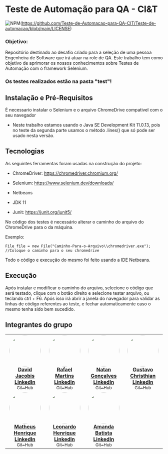 # Teste de Automação para QA - CI&T

![NPM](https://img.shields.io/apm/l/react)(https://github.com/Teste-de-Automacao-para-QA-CIT/Teste-de-automacao/blob/main/LICENSE)

### Objetivo:
Repositório destinado ao desafio criado para a seleção de uma pessoa Engenheira de Software que irá atuar na role de QA.
Este trabalho tem como objetivo de aprimorar os nossos conhecimentos sobre Testes de Automação com o framework Selenium.


### Os testes realizados estão na pasta "test"!

## Instalação e Pré-Requisitos
É necessario instalar o Selenium e o arquivo ChromeDrive compativel com o seu navegador

- Neste trabalho estamos usando o Java SE Development Kit 11.0.13, pois no teste da segunda parte usamos o método .lines() que só pode
ser usado nesta versão.

## Tecnologias

As seguintes ferramentas foram usadas na construção do projeto:

- ChromeDriver: https://chromedriver.chromium.org/

- Selenium: https://www.selenium.dev/downloads/

- Netbeans

- JDK 11

- Junit: https://junit.org/junit5/

No código dos testes é necessário alterar o caminho do arquivo do ChromeDrive para o da máquina.

Exemplo: 
```
File file = new File("Caminho-Para-o-Arquivo\\chromedriver.exe"); //Coloque o caminho para o seu chromedrive
```
Todo o código e execução do mesmo foi feito usando a IDE Netbeans.

## Execução

Após instalar e modificar o caminho do arquivo, selecione o código que será testado, clique com o botão direito e selecione testar arquivo, ou teclando ctrl + F6. Após isso irá abrir a janela do navegador para validar as linhas de código referentes ao teste, e fechar automaticamente caso o mesmo tenha sido bem sucedido.

## Integrantes do grupo

<table>
  <tr>
    <td align="center"><a href="https://www.linkedin.com/in/david-jacobis/"><img style="border-radius: 50%;" src="https://avatars.githubusercontent.com/u/79882277?s=400&u=5b89e0ae40e565f9ce16bb76cd526d0e187c0dd7&v=4" width="100px;" alt=""/><br /><b> David Jacobis<br>LinkedIn </b></a><br /><a href="https://github.com/David-Jacobis" title="Git-Hub"><sub>Git-Hub</sub></a></td>
    <td align="center"><a href="https://www.linkedin.com/in/rafael-martins-silva/"><img style="border-radius: 50%;" src="https://avatars.githubusercontent.com/u/80134985?v=4" width="100px;" alt=""/><br /><b>Rafael Martins<br>LinkedIn </b></a><br /><a href="https://github.com/Rafas-ms" title="Git-Hub"><sub>Git-Hub</sub></a></td>
    <td align="center"><a href="https://www.linkedin.com/in/natan-gonçalves-b81b84185/"><img style="border-radius: 50%;" src="https://avatars.githubusercontent.com/u/72225206?v=4" width="100px;" alt=""/><br /><b>Natan Gonçalves<br>LinkedIn </b></a><br /><a href="https://github.com/natanga00"title="Git-Hub"><sub>Git-Hub</sub></a></td>
    <td align="center"><a href="https://www.linkedin.com/in/gustavo-cristhian-581814165/"><img style="border-radius: 50%;" src="https://avatars.githubusercontent.com/u/80134399?v=4" width="100px;" alt=""/><br /><b>Gustavo Christhian<br>LinkedIn </b></a><br /><a href="https://github.com/gu3800" title="Git-Hub"><sub>Git-Hub</sub></a></td>
  </tr>
  <tr>
    <td align="center"><a href="https://www.linkedin.com/in/matheus-henrique-566904193/"><img style="border-radius: 50%;" src="https://avatars.githubusercontent.com/u/64544495?v=4" width="100px;" alt=""/><br /><b>Matheus Henrique<br>LinkedIn </b></a><br /><a href="https://github.com/Matts-R" title="Git-Hub"><sub>Git-Hub</sub></a></td>
    <td align="center"><a href="http://www.linkedin.com/in/leonardohas"><img style="border-radius: 50%;" src="https://avatars.githubusercontent.com/u/83249141?v=4" width="100px;" alt=""/><br /><b>Leonardo Henrique<br>LinkedIn </b></a><br /><a href="https://github.com/Leonardohas" title="Git-Hub"><sub>Git-Hub</sub></a></td>
    <td align="center"><a href="https://www.linkedin.com/in/amanda-evangelista-batista-353ab4199/"><img style="border-radius: 50%;" src="https://avatars.githubusercontent.com/u/91705283?v=4" width="100px;" alt=""/><br/><b>Amanda Batista<br>LinkedIn </b></a><br /><a href="https://github.com/AmandaBatista015" title="Git-Hub"><sub>Git-Hub</sub></a></td>
  </tr>
</table>
